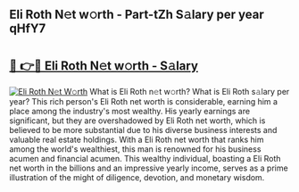 ## Eli Roth N𝚎t w𝚘rth - Part-tZh S𝚊lary per year qHfY7

# <h2><a href="http://gc1fh1.nevu.top/?p=Eli+Roth">🔗 👉🔴 Eli Roth N𝚎t w𝚘rth - S𝚊lary</a></h2>

[![Eli Roth N𝚎t W𝚘rth](https://i.imgur.com/Oavwk0R.jpeg)](http://gc1fh1.nevu.top/?p=Eli+Roth)
What is Eli Roth n𝚎t w𝚘rth? What is Eli Roth s𝚊lary per year?
This rich person's Eli Roth net worth is considerable, earning him a place among the industry's most wealthy. His yearly earnings are significant, but they are overshadowed by Eli Roth net worth, which is believed to be more substantial due to his diverse business interests and valuable real estate holdings. With a Eli Roth net worth that ranks him among the world's wealthiest, this man is renowned for his business acumen and financial acumen. This wealthy individual, boasting a Eli Roth net worth in the billions and an impressive yearly income, serves as a prime illustration of the might of diligence, devotion, and monetary wisdom.

